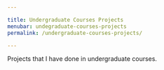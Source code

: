 ```yaml
---

title: Undergraduate Courses Projects
menubar: undegraduate-courses-projects
permalink: /undergraduate-courses-projects/

---
```


Projects that I have done in undergraduate courses.